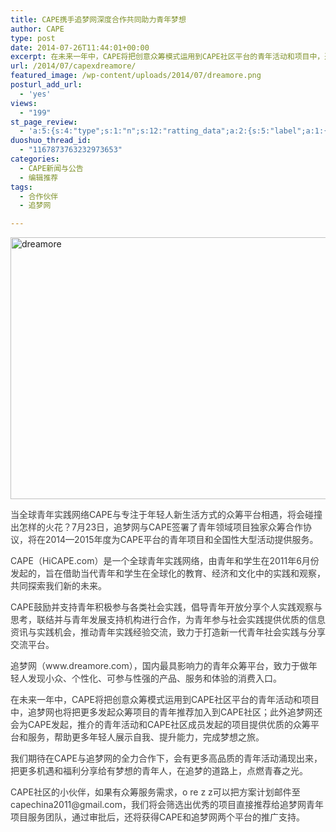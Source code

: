 ```yaml
---
title: CAPE携手追梦网深度合作共同助力青年梦想
author: CAPE
type: post
date: 2014-07-26T11:44:01+00:00
excerpt: 在未来一年中，CAPE将把创意众筹模式运用到CAPE社区平台的青年活动和项目中，追梦网也将把更多发起众筹项目的青年推荐加入到CAPE社区；此外追梦网还会为CAPE发起，推介的青年活动和CAPE社区成员发起的项目提供优质的众筹平台和服务，帮助更多年轻人展示自我、提升能力，完成梦想之旅。
url: /2014/07/capexdreamore/
featured_image: /wp-content/uploads/2014/07/dreamore.png
posturl_add_url:
  - 'yes'
views:
  - "199"
st_page_review:
  - 'a:5:{s:4:"type";s:1:"n";s:12:"ratting_data";a:2:{s:5:"label";a:1:{i:0;s:0:"";}s:5:"score";a:1:{i:0;s:1:"0";}}s:7:"postion";s:2:"tl";s:5:"title";s:0:"";s:11:"score_label";s:0:"";}'
duoshuo_thread_id:
  - "1167873763232973653"
categories:
  - CAPE新闻与公告
  - 编辑推荐
tags:
  - 合作伙伴
  - 追梦网

---
```

<p style="color: #3e3e3e;">
  <a href="http://hicape.com/wp-content/uploads/2014/07/dreamore.png"><img class="alignnone  wp-image-9413" src="http://hicape.com/wp-content/uploads/2014/07/dreamore.png" alt="dreamore" width="645" height="419" srcset="http://hicape.com/wp-content/uploads/2014/07/dreamore.png 892w, http://hicape.com/wp-content/uploads/2014/07/dreamore-300x195.png 300w" sizes="(max-width: 645px) 100vw, 645px" /></a>
</p>

<p style="color: #3e3e3e;">
  当全球青年实践网络CAPE与专注于年轻人新生活方式的众筹平台相遇，将会碰撞出怎样的火花？7月23日，追梦网与CAPE签署了青年领域项目独家众筹合作协议，将在2014—2015年度为CAPE平台的青年项目和全国性大型活动提供服务。
</p>

<p style="color: #3e3e3e;">
  CAPE（HiCAPE.com）是一个全球青年实践网络，由青年和学生在2011年6月份发起的，旨在借助当代青年和学生在全球化的教育、经济和文化中的实践和观察，共同探索我们新的未来。
</p>

<p style="color: #3e3e3e;">
  CAPE鼓励并支持青年积极参与各类社会实践，倡导青年开放分享个人实践观察与思考，联结并与青年发展支持机构进行合作，为青年参与社会实践提供优质的信息资讯与实践机会，推动青年实践经验交流，致力于打造新一代青年社会实践与分享交流平台。
</p>

<p style="color: #3e3e3e;">
  追梦网（www.dreamore.com），国内最具影响力的青年众筹平台，致力于做年轻人发现小众、个性化、可参与性强的产品、服务和体验的消费入口。
</p>

<p style="color: #3e3e3e;">
  在未来一年中，CAPE将把创意众筹模式运用到CAPE社区平台的青年活动和项目中，追梦网也将把更多发起众筹项目的青年推荐加入到CAPE社区；此外追梦网还会为CAPE发起，推介的青年活动和CAPE社区成员发起的项目提供优质的众筹平台和服务，帮助更多年轻人展示自我、提升能力，完成梦想之旅。
</p>

<p style="color: #3e3e3e;">
  我们期待在CAPE与追梦网的全力合作下，会有更多高品质的青年活动涌现出来，把更多机遇和福利分享给有梦想的青年人，在追梦的道路上，点燃青春之光。
</p>

<p style="color: #3e3e3e;">
  CAPE社区的小伙伴，如果有众筹服务需求，o re z z可以把方案计划邮件至capechina2011@gmail.com，我们将会筛选出优秀的项目直接推荐给追梦网青年项目服务团队，通过审批后，还将获得CAPE和追梦网两个平台的推广支持。
</p>